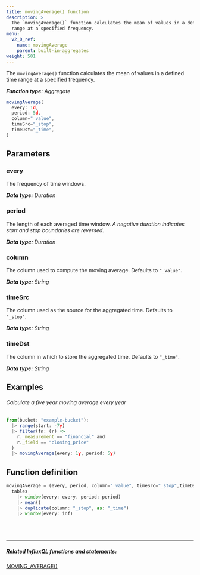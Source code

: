 ```yaml
---
title: movingAverage() function
description: >
  The `movingAverage()` function calculates the mean of values in a defined time
  range at a specified frequency.
menu:
  v2_0_ref:
    name: movingAverage
    parent: built-in-aggregates
weight: 501
---
```


The `movingAverage()` function calculates the mean of values in a defined time
range at a specified frequency.

_**Function type:** Aggregate_  

```js
movingAverage(
  every: 1d,
  period: 5d,
  column="_value",
  timeSrc="_stop",
  timeDst="_time",
)
```

## Parameters

### every
The frequency of time windows.

_**Data type:** Duration_

### period
The length of each averaged time window.
_A negative duration indicates start and stop boundaries are reversed._

_**Data type:** Duration_

### column
The column used to compute the moving average.
Defaults to `"_value"`.

_**Data type:** String_

### timeSrc
The column used as the source for the aggregated time.
Defaults to `"_stop"`.

_**Data type:** String_

### timeDst
The column in which to store the aggregated time.
Defaults to `"_time"`.

_**Data type:** String_

## Examples

###### Calculate a five year moving average every year
```js
from(bucket: "example-bucket"):
  |> range(start: -7y)
  |> filter(fn: (r) =>
    r._measurement == "financial" and
    r._field == "closing_price"
  )
  |> movingAverage(every: 1y, period: 5y)
```

## Function definition
```js
movingAverage = (every, period, column="_value", timeSrc="_stop",timeDst="_time", tables=<-) =>
  tables
    |> window(every: every, period: period)
    |> mean()
    |> duplicate(column: "_stop", as: "_time")
    |> window(every: inf)
```

<hr style="margin-top:4rem"/>

##### Related InfluxQL functions and statements:
[MOVING_AVERAGE()](https://docs.influxdata.com/influxdb/latest/query_language/functions/#moving-average)  
